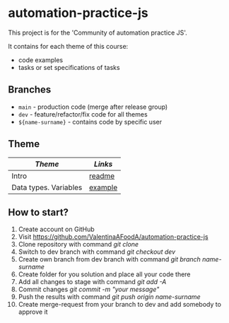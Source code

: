 # automation-practice-js

This project is for the 'Community of automation practice JS'.

It contains for each theme of this course:

- code examples
- tasks or set specifications of tasks

## Branches

* `main` - production code (merge after release group)
* `dev` - feature/refactor/fix code for all themes
* `${name-surname}` - contains code by specific user

## Theme

| *Theme*  | *Links* |
| ------------- | ------------- |
| Intro  | [readme](README.md) |
| Data types. Variables  | [example](src/basics/)  |

## How to start?

   1. Create account on GitHub
   2. Visit https://github.com/ValentinaAFoodA/automation-practice-js 
   3. Clone repository with command *git clone*
   4. Switch to dev branch with command *git checkout dev*
   5. Create own branch from dev branch with command *git branch name-surname*
   6. Create folder for you solution and place all your code there
   7. Add all changes to stage with command *git add -A*
   8. Commit changes *git commit -m "your message"*
   9. Push the results with command *git push origin name-surname*
   10. Create merge-request from your branch to dev and add somebody to approve it
